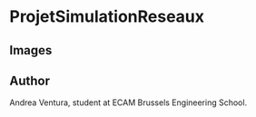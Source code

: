 # ProjetSimulationReseaux



## Images



## Author

Andrea Ventura, student at ECAM Brussels Engineering School.

##
